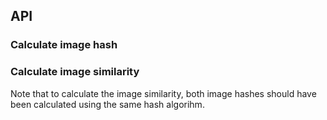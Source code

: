 ## API

### Calculate image hash

<!-- snippet: CalculateImageHash -->
<!-- endSnippet -->

### Calculate image similarity
Note that to calculate the image similarity, both image hashes should have been calculated using the same hash algorihm.

<!-- snippet: CalculateSimilarity -->
<!-- endSnippet -->